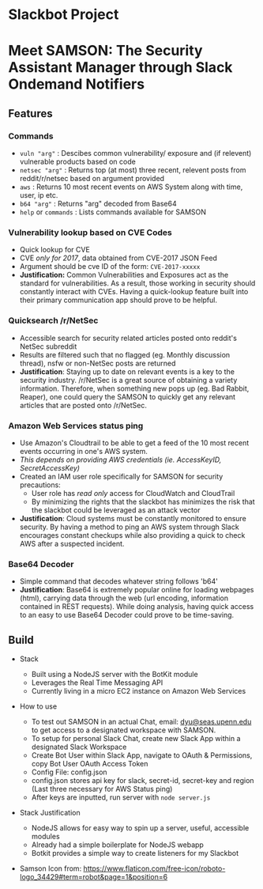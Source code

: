 # Slackbot Project
# Meet SAMSON: The Security Assistant Manager through Slack Ondemand Notifiers

## Features
### Commands
* `vuln "arg"` : Descibes common vulnerability/ exposure and (if relevent) vulnerable products based on code
* `netsec "arg"` : Returns top (at most) three recent, relevent posts from reddit/r/netsec based on argument provided
* `aws` : Returns 10 most recent events on AWS System along with time, user, ip etc.
* `b64 "arg"` : Returns "arg" decoded from Base64
* `help` or `commands` : Lists commands available for SAMSON

### Vulnerability lookup based on CVE Codes
* Quick lookup for CVE
* CVE _only for 2017_, data obtained from CVE-2017 JSON Feed
* Argument should be cve ID of the form: `CVE-2017-xxxxx`
* __Justification:__ Common Vulnerabilities and Exposures act as the standard for vulnerabilities. As a result, those working in security should constantly interact with CVEs. Having a quick-lookup feature built into their primary communication app should prove to be helpful.

### Quicksearch /r/NetSec
* Accessible search for security related articles posted onto reddit's NetSec subreddit
* Results are filtered such that no flagged (eg. Monthly discussion thread), nsfw or non-NetSec posts are returned
* __Justification__: Staying up to date on relevant events is a key to the security industry. /r/NetSec is a great source of obtaining a variety information. Therefore, when something new pops up (eg. Bad Rabbit, Reaper), one could query the SAMSON to quickly get any relevant articles that are posted onto /r/NetSec.

### Amazon Web Services status ping
* Use Amazon's Cloudtrail to be able to get a feed of the 10 most recent events occurring in one's AWS system.
* _This depends on providing AWS credentials (ie. AccessKeyID, SecretAccessKey)_
* Created an IAM user role specifically for SAMSON for security precautions:
    * User role has _read only_ access for CloudWatch and CloudTrail
    * By minimizing the rights that the slackbot has minimizes the risk that the slackbot could be leveraged as an attack vector
* __Justification__: Cloud systems must be constantly monitored to ensure security. By having a method to ping an AWS system through Slack encourages constant checkups while also providing a quick to check AWS after a suspected incident.

### Base64 Decoder
* Simple command that decodes whatever string follows 'b64'
* __Justification__: Base64 is extremely popular online for loading webpages (html), carrying data through the web (url encoding, information contained in REST requests). While doing analysis, having quick access to an easy to use Base64 Decoder could prove to be time-saving.

## Build

* Stack
    * Built using a NodeJS server with the BotKit module
    * Leverages the Real Time Messaging API
    * Currently living in a micro EC2 instance on Amazon Web Services
* How to use
    * To test out SAMSON in an actual Chat, email: dyu@seas.upenn.edu to get access to a designated workspace with SAMSON. 
    * To setup for personal Slack Chat, create new Slack App within a designated Slack Workspace
    * Create Bot User within Slack App, navigate to OAuth & Permissions, copy Bot User OAuth Access Token
    * Config File: config.json
    * config.json stores api key for slack, secret-id, secret-key and region (Last three necessary for AWS Status ping)
    * After keys are inputted, run server with `node server.js`
* Stack Justification
    * NodeJS allows for easy way to spin up a server, useful, accessible modules
    * Already had a simple boilerplate for NodeJS webapp
    * Botkit provides a simple way to create listeners for my Slackbot

* Samson Icon from: https://www.flaticon.com/free-icon/roboto-logo_34429#term=robot&page=1&position=6

